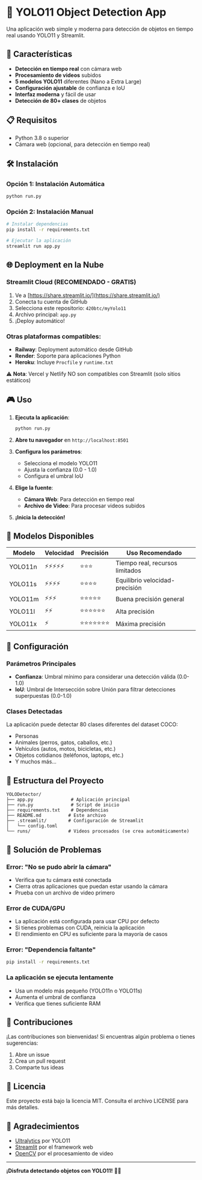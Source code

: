 # 🎯 YOLO11 Object Detection App

Una aplicación web simple y moderna para detección de objetos en tiempo real usando YOLO11 y Streamlit.

## 🚀 Características

- **Detección en tiempo real** con cámara web
- **Procesamiento de videos** subidos
- **5 modelos YOLO11** diferentes (Nano a Extra Large)
- **Configuración ajustable** de confianza e IoU
- **Interfaz moderna** y fácil de usar
- **Detección de 80+ clases** de objetos

## 📋 Requisitos

- Python 3.8 o superior
- Cámara web (opcional, para detección en tiempo real)

## 🛠️ Instalación

### Opción 1: Instalación Automática
```bash
python run.py
```

### Opción 2: Instalación Manual
```bash
# Instalar dependencias
pip install -r requirements.txt

# Ejecutar la aplicación
streamlit run app.py
```

## 🌐 Deployment en la Nube

### Streamlit Cloud (RECOMENDADO - GRATIS)
1. Ve a [https://share.streamlit.io/](https://share.streamlit.io/)
2. Conecta tu cuenta de GitHub
3. Selecciona este repositorio: `420btc/myYolo11`
4. Archivo principal: `app.py`
5. ¡Deploy automático!

### Otras plataformas compatibles:
- **Railway**: Deployment automático desde GitHub
- **Render**: Soporte para aplicaciones Python
- **Heroku**: Incluye `Procfile` y `runtime.txt`

⚠️ **Nota**: Vercel y Netlify NO son compatibles con Streamlit (solo sitios estáticos)

## 🎮 Uso

1. **Ejecuta la aplicación**:
   ```bash
   python run.py
   ```

2. **Abre tu navegador** en `http://localhost:8501`

3. **Configura los parámetros**:
   - Selecciona el modelo YOLO11
   - Ajusta la confianza (0.0 - 1.0)
   - Configura el umbral IoU

4. **Elige la fuente**:
   - **Cámara Web**: Para detección en tiempo real
   - **Archivo de Video**: Para procesar videos subidos

5. **¡Inicia la detección!**

## 🎯 Modelos Disponibles

| Modelo | Velocidad | Precisión | Uso Recomendado |
|--------|-----------|-----------|-----------------|
| YOLO11n | ⚡⚡⚡⚡⚡ | ⭐⭐⭐ | Tiempo real, recursos limitados |
| YOLO11s | ⚡⚡⚡⚡ | ⭐⭐⭐⭐ | Equilibrio velocidad-precisión |
| YOLO11m | ⚡⚡⚡ | ⭐⭐⭐⭐⭐ | Buena precisión general |
| YOLO11l | ⚡⚡ | ⭐⭐⭐⭐⭐⭐ | Alta precisión |
| YOLO11x | ⚡ | ⭐⭐⭐⭐⭐⭐⭐ | Máxima precisión |

## 🔧 Configuración

### Parámetros Principales

- **Confianza**: Umbral mínimo para considerar una detección válida (0.0-1.0)
- **IoU**: Umbral de Intersección sobre Unión para filtrar detecciones superpuestas (0.0-1.0)

### Clases Detectadas

La aplicación puede detectar 80 clases diferentes del dataset COCO:
- Personas
- Animales (perros, gatos, caballos, etc.)
- Vehículos (autos, motos, bicicletas, etc.)
- Objetos cotidianos (teléfonos, laptops, etc.)
- Y muchos más...

## 📁 Estructura del Proyecto

```
YOLODetector/
├── app.py              # Aplicación principal
├── run.py              # Script de inicio
├── requirements.txt    # Dependencias
├── README.md          # Este archivo
├── .streamlit/        # Configuración de Streamlit
│   └── config.toml
└── runs/              # Videos procesados (se crea automáticamente)
```

## 🐛 Solución de Problemas

### Error: "No se pudo abrir la cámara"
- Verifica que tu cámara esté conectada
- Cierra otras aplicaciones que puedan estar usando la cámara
- Prueba con un archivo de video primero

### Error de CUDA/GPU
- La aplicación está configurada para usar CPU por defecto
- Si tienes problemas con CUDA, reinicia la aplicación
- El rendimiento en CPU es suficiente para la mayoría de casos

### Error: "Dependencia faltante"
```bash
pip install -r requirements.txt
```

### La aplicación se ejecuta lentamente
- Usa un modelo más pequeño (YOLO11n o YOLO11s)
- Aumenta el umbral de confianza
- Verifica que tienes suficiente RAM

## 🤝 Contribuciones

¡Las contribuciones son bienvenidas! Si encuentras algún problema o tienes sugerencias:

1. Abre un issue
2. Crea un pull request
3. Comparte tus ideas

## 📄 Licencia

Este proyecto está bajo la licencia MIT. Consulta el archivo LICENSE para más detalles.

## 🙏 Agradecimientos

- [Ultralytics](https://ultralytics.com/) por YOLO11
- [Streamlit](https://streamlit.io/) por el framework web
- [OpenCV](https://opencv.org/) por el procesamiento de video

---

**¡Disfruta detectando objetos con YOLO11!** 🎯✨ 